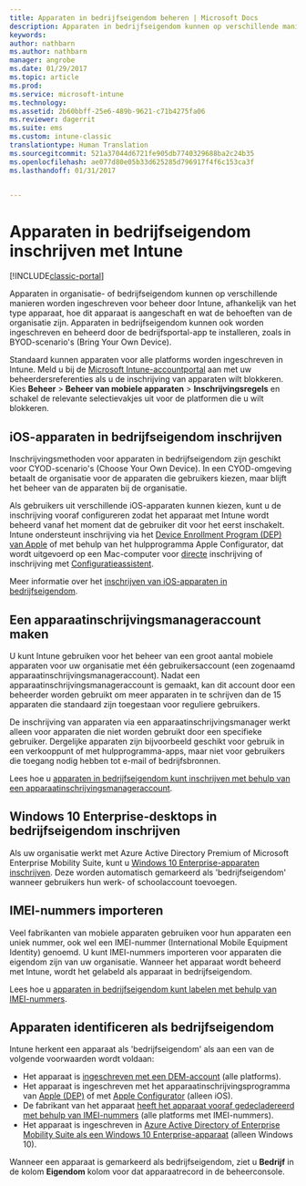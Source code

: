```yaml
---
title: Apparaten in bedrijfseigendom beheren | Microsoft Docs
description: Apparaten in bedrijfseigendom kunnen op verschillende manieren worden ingeschreven, afhankelijk van het type apparaat, hoe dit apparaat is aangeschaft en wat de behoeften van de organisatie zijn.
keywords: 
author: nathbarn
ms.author: nathbarn
manager: angrobe
ms.date: 01/29/2017
ms.topic: article
ms.prod: 
ms.service: microsoft-intune
ms.technology: 
ms.assetid: 2b60bbff-25e6-489b-9621-c71b4275fa06
ms.reviewer: dagerrit
ms.suite: ems
ms.custom: intune-classic
translationtype: Human Translation
ms.sourcegitcommit: 521a37044d6721fe905db7740329688ba2c24b35
ms.openlocfilehash: ae077d80e05b33d625285d796917f4f6c153ca3f
ms.lasthandoff: 01/31/2017


---
```


# <a name="enroll-corporate-owned-devices-by-using-intune"></a>Apparaten in bedrijfseigendom inschrijven met Intune

[!INCLUDE[classic-portal](../includes/classic-portal.md)]

Apparaten in organisatie- of bedrijfseigendom kunnen op verschillende manieren worden ingeschreven voor beheer door Intune, afhankelijk van het type apparaat, hoe dit apparaat is aangeschaft en wat de behoeften van de organisatie zijn. Apparaten in bedrijfseigendom kunnen ook worden ingeschreven en beheerd door de bedrijfsportal-app te installeren, zoals in BYOD-scenario's (Bring Your Own Device).

Standaard kunnen apparaten voor alle platforms worden ingeschreven in Intune. Meld u bij de [Microsoft Intune-accountportal](http://manage.microsoft.com) aan met uw beheerdersreferenties als u de inschrijving van apparaten wilt blokkeren. Kies **Beheer** > **Beheer van mobiele apparaten** > **Inschrijvingsregels** en schakel de relevante selectievakjes uit voor de platformen die u wilt blokkeren.

## <a name="enroll-corporate-owned-ios-devices"></a>iOS-apparaten in bedrijfseigendom inschrijven

Inschrijvingsmethoden voor apparaten in bedrijfseigendom zijn geschikt voor CYOD-scenario's (Choose Your Own Device). In een CYOD-omgeving betaalt de organisatie voor de apparaten die gebruikers kiezen, maar blijft het beheer van de apparaten bij de organisatie.

Als gebruikers uit verschillende iOS-apparaten kunnen kiezen, kunt u de inschrijving vooraf configureren zodat het apparaat met Intune wordt beheerd vanaf het moment dat de gebruiker dit voor het eerst inschakelt. Intune ondersteunt inschrijving via het [Device Enrollment Program (DEP) van Apple](ios-device-enrollment-program-in-microsoft-intune.md) of met behulp van het hulpprogramma Apple Configurator, dat wordt uitgevoerd op een Mac-computer voor [directe](ios-direct-enrollment-in-microsoft-intune.md) inschrijving of inschrijving met [Configuratieassistent](ios-setup-assistant-enrollment-in-microsoft-intune.md).

Meer informatie over het [inschrijven van iOS-apparaten in bedrijfseigendom](enroll-corporate-owned-ios-devices-in-microsoft-intune.md).

## <a name="create-a-device-enrollment-manager-account"></a>Een apparaatinschrijvingsmanageraccount maken

U kunt Intune gebruiken voor het beheer van een groot aantal mobiele apparaten voor uw organisatie met één gebruikersaccount (een zogenaamd apparaatinschrijvingsmanageraccount). Nadat een apparaatinschrijvingsmanageraccount is gemaakt, kan dit account door een beheerder worden gebruikt om meer apparaten in te schrijven dan de 15 apparaten die standaard zijn toegestaan voor reguliere gebruikers.

De inschrijving van apparaten via een apparaatinschrijvingsmanager werkt alleen voor apparaten die niet worden gebruikt door een specifieke gebruiker. Dergelijke apparaten zijn bijvoorbeeld geschikt voor gebruik in een verkooppunt of met hulpprogramma-apps, maar niet voor gebruikers die toegang nodig hebben tot e-mail of bedrijfsbronnen.

Lees hoe u [apparaten in bedrijfseigendom kunt inschrijven met behulp van een apparaatinschrijvingsmanageraccount](enroll-corporate-owned-devices-with-the-device-enrollment-manager-in-microsoft-intune.md).

## <a name="enroll-corporate-owned-windows-10-enterprise-devices"></a>Windows 10 Enterprise-desktops in bedrijfseigendom inschrijven

Als uw organisatie werkt met Azure Active Directory Premium of Microsoft Enterprise Mobility Suite, kunt u [Windows 10 Enterprise-apparaten inschrijven](https://docs.microsoft.com/active-directory/active-directory-azureadjoin-windows10-devices-overview). Deze worden automatisch gemarkeerd als 'bedrijfseigendom' wanneer gebruikers hun werk- of schoolaccount toevoegen.

## <a name="import-imei-numbers"></a>IMEI-nummers importeren

Veel fabrikanten van mobiele apparaten gebruiken voor hun apparaten een uniek nummer, ook wel een IMEI-nummer (International Mobile Equipment Identity) genoemd. U kunt IMEI-nummers importeren voor apparaten die eigendom zijn van uw organisatie. Wanneer het apparaat wordt beheerd met Intune, wordt het gelabeld als apparaat in bedrijfseigendom.

Lees hoe u [apparaten in bedrijfseigendom kunt labelen met behulp van IMEI-nummers](specify-corporate-owned-devices-with-international-mobile-equipment-identity-imei-numbers.md).

## <a name="identify-a-device-as-corporate-owned"></a>Apparaten identificeren als bedrijfseigendom

Intune herkent een apparaat als 'bedrijfseigendom' als aan een van de volgende voorwaarden wordt voldaan:

 - Het apparaat is [ingeschreven met een DEM-account](enroll-corporate-owned-devices-with-the-device-enrollment-manager-in-microsoft-intune.md) (alle platforms).
 - Het apparaat is ingeschreven met het apparaatinschrijvingsprogramma van [Apple (DEP)](ios-device-enrollment-program-in-microsoft-intune.md) of met [Apple Configurator](ios-setup-assistant-enrollment-in-microsoft-intune.md) (alleen iOS).
 - De fabrikant van het apparaat [heeft het apparaat vooraf gedecladereerd met behulp van IMEI-nummers](specify-corporate-owned-devices-with-international-mobile-equipment-identity-imei-numbers.md) (alle platforms met IMEI-nummers).
 - Het apparaat is ingeschreven in [Azure Active Directory of Enterprise Mobility Suite als een Windows 10 Enterprise-apparaat](https://docs.microsoft.com/active-directory/active-directory-azureadjoin-windows10-devices-overview) (alleen Windows 10).

Wanneer een apparaat is gemarkeerd als bedrijfseigendom, ziet u **Bedrijf** in de kolom **Eigendom** kolom voor dat apparaatrecord in de beheerconsole. 

